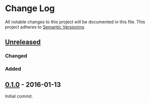 # Change Log
All notable changes to this project will be documented in this file.
This project adheres to [Semantic Versioning](http://semver.org/).

## [Unreleased]

### Changed

### Added


## [0.1.0] - 2016-01-13

Initial commit.


[Unreleased]: https://github.com/taiyaeix/iso4217.rs/compare/v0.1.0...HEAD
[0.1.0]: https://github.com/taiyaeix/iso4217.rs/compare/b44021c...v0.1.0
